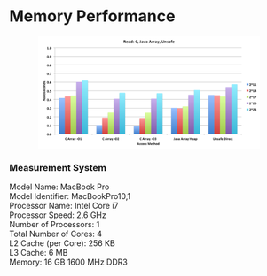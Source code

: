 <style>
<!--
.doc-img-full {
  display: block; 
  margin: 0 auto;
  width: 700px;
  background-repeat: no-repeat;
}

.doc-img-half {
  display: block; 
  margin-left: auto;  
  margin-right: auto;
  width: 400px;
  background-repeat: no-repeat;
}

.doc-img-qtr {
  display: block;
  margin-left: auto;
  margin-right: auto;
  width: 200px;
  background-repeat: no-repeat;
}
-->
</style>

# Memory Performance

<img class="doc-img-half" src="img/Read_C_Java_Unsafe.png" alt="img/Read_C_Java_Unsafe.png" />














### Measurement System
  Model Name:	MacBook Pro<br>
  Model Identifier:	MacBookPro10,1<br>
  Processor Name:	Intel Core i7<br>
  Processor Speed:	2.6 GHz<br>
  Number of Processors:	1<br>
  Total Number of Cores:	4<br>
  L2 Cache (per Core):	256 KB<br>
  L3 Cache:	6 MB<br>
  Memory:	16 GB 1600 MHz DDR3